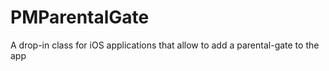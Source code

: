 PMParentalGate
==============

A drop-in class for iOS applications that allow to add a parental-gate to the app
